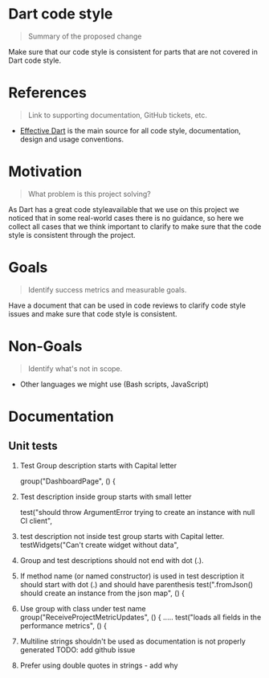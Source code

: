 # Dart code style
> Summary of the proposed change

Make sure that our code style is consistent for parts that are not covered in Dart code style.

# References
> Link to supporting documentation, GitHub tickets, etc.

- [Effective Dart](https://dart.dev/guides/language/effective-dart/) is the main source for 
all code style, documentation, design and usage conventions.


# Motivation
> What problem is this project solving?

As Dart has a great code styleavailable
that we use on this project we noticed that in some real-world cases there is no guidance,
so here we collect all cases that we think important to clarify to make sure that the code style
is consistent through the project.

# Goals

> Identify success metrics and measurable goals.

Have a document that can be used in code reviews to clarify code style issues and make sure
that code style is consistent.

# Non-Goals

> Identify what's not in scope.

- Other languages we might use (Bash scripts, JavaScript)

# Documentation

## Unit tests
1. Test Group description starts with Capital letter

    group("DashboardPage", () {

2. Test description inside group starts with small letter

    test("should throw ArgumentError trying to create an instance with null CI client", 

3. test description not inside test group starts with Capital letter.
    testWidgets("Can't create widget without data",
4. Group and test descriptions should not end with dot (.).
5. If method name (or named constructor) is used in test description it should start with dot (.)
and should have parenthesis
    test(".fromJson() should create an instance from the json map", () {
6. Use group with class under test name
group("ReceiveProjectMetricUpdates", () {
    .....
    test("loads all fields in the performance metrics", () {
7. Multiline strings shouldn't be used as documentation is not properly generated 
TODO: add github issue
8. Prefer using double quotes in strings - add why
